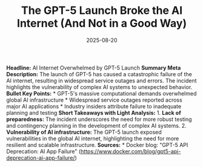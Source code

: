 ﻿---
title: The GPT-5 Launch Broke the AI Internet (And Not in a Good Way)
date: '2025-08-20'
category: Markets
summary: ''
slug: the gpt5 launch broke the ai internet and not in a good way
source_urls:
- https://www.docker.com/blog/gpt5-api-deprecation-ai-app-failure/
seo:
  title: The GPT-5 Launch Broke the AI Internet (And Not in a Good Way) | Hash n Hedge
  description: ''
  keywords:
  - news
  - markets
  - brief
---

**Headline:** AI Internet Overwhelmed by GPT-5 Launch  **Summary Meta Description:** The launch of GPT-5 has caused a catastrophic failure of the AI internet, resulting in widespread service outages and errors. The incident highlights the vulnerability of complex AI systems to unexpected behavior.  **Bullet Key Points:**  * GPT-5's massive computational demands overwhelmed global AI infrastructure * Widespread service outages reported across major AI applications * Industry insiders attribute failure to inadequate planning and testing  **Short Takeaways with Light Analysis:**  1. **Lack of preparedness:** The incident underscores the need for more robust testing and contingency planning in the development of complex AI systems. 2. **Vulnerability of AI infrastructure:** The GPT-5 launch exposed vulnerabilities in the global AI internet, highlighting the need for more resilient and scalable infrastructure.  **Sources:**  * Docker blog: "GPT-5 API Deprecation: AI App Failure" (https://www.docker.com/blog/gpt5-api-deprecation-ai-app-failure/) 
